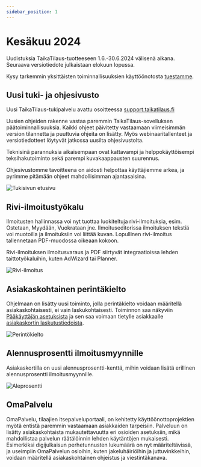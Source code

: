 ```yaml
---
sidebar_position: 1
---
```


# Kesäkuu 2024

Uudistuksia TaikaTilaus-tuotteeseen 1.6.-30.6.2024 välisenä aikana. Seuraava versiotiedote julkaistaan elokuun lopussa.

Kysy tarkemmin yksittäisten toiminnallisuuksien käyttöönotosta [tuestamme](https://taikatilausoy.freshdesk.com/).

## Uusi tuki- ja ohjesivusto

Uusi TaikaTilaus-tukipalvelu avattu osoitteessa [support.taikatilaus.fi](https://support.taikatilaus.fi/)

Uusien ohjeiden rakenne vastaa paremmin TaikaTilaus-sovelluksen päätoiminnallisuuksia. Kaikki ohjeet päivitetty vastaamaan viimeisimmän version tilannetta ja puuttuvia ohjeita on lisätty. Myös webinaaritallenteet ja versiotiedotteet löytyvät jatkossa uusilta ohjesivustolta.

Teknisinä parannuksia aikaisempaan ovat kattavampi ja helppokäyttöisempi teksihakutoiminto sekä parempi kuvakaappausten suurennus.

Ohjesivustomme tavoitteena on aidosti helpottaa käyttäjiemme arkea, ja pyrimme pitämään ohjeet mahdollisimman ajantasaisina.

![Tukisivun etusivu](/img/ohjeet/tukiportaali.png)

## Rivi-ilmoitustyökalu

Ilmoitusten hallinnassa voi nyt tuottaa luokiteltuja rivi-ilmoituksia, esim. Ostetaan, Myydään, Vuokrataan jne.
Ilmoituseditorissa ilmoituksen tekstiä voi muotoilla ja ilmoituksiin voi liittää kuvan. Lopullinen rivi-ilmoitus tallennetaan PDF-muodossa oikeaan kokoon.

Rivi-ilmoituksen ilmoitusvaraus ja PDF siirtyvät integraatioissa lehden taittotyökaluihin, kuten AdWizard tai Planner.

![Rivi-ilmoitus](/img/versiotiedotteet/RiviIlmoitus.jpg)

## Asiakaskohtainen perintäkielto

Ohjelmaan on lisätty uusi toiminto, jolla perintäkielto voidaan määritellä asiakaskohtaisesti, ei vain laskukohtaisesti. Toiminnon saa näkyviin [Pääkäyttäjän asetuksista](https://support.taikatilaus.fi/docs/ohjeet/asetukset#lomakkeen-alkup%C3%A4%C3%A4n-toiminnot) ja sen saa voimaan tietylle asiakkaalle [asiakaskortin laskutustiedoista](https://support.taikatilaus.fi/docs/ohjeet/yleiset_ominaisuudet/asiakkaat#laskutustiedot).

![Perintökielto](/img/versiotiedotteet/perintakielto-kontakti.png)

## Alennusprosentti ilmoitusmyynnille

Asiakaskortilla on uusi alennusprosentti-kenttä, mihin voidaan lisätä erillinen alennusprosentti ilmoitusmyynnille.

![Aleprosentti](/img/versiotiedotteet/aleprosentti.png)

## OmaPalvelu

OmaPalvelu, tilaajien itsepalveluportaali, on kehitetty käyttöönottoprojektien myötä entistä paremmin vastaamaan asiakkaiden tarpeisiin. Palveluun on lisätty asiakaskohtaista mukautettavuutta eri osioiden asetuksiin, mikä mahdollistaa palvelun räätälöinnin lehden käytäntöjen mukaisesti. Esimerkiksi digijulkaisun perhetunnusten lukumäärä on nyt määriteltävissä, ja useimpiin OmaPalvelun osioihin, kuten jakeluhäiriöihin ja juttuvinkkeihin, voidaan määritellä asiakaskohtainen ohjeistus ja viestintäkanava.